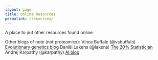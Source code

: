 ```yaml
---
layout: page
title: Online Resources
permalink: /resources/
---
```


A place to put other resources found online.


Other blogs of note (not proteomics):
Vince Buffalo (@vsbuffalo) [Evolutionary genetics blog](https://vincebuffalo.com/blog)
Daniël Lakens (@lakens) [The 20% Statistician](http://daniellakens.blogspot.com/)
Andrej Karpathy (@karpathy) [AI blog](https://karpathy.github.io/)

&nbsp;  
&nbsp;  
&nbsp;

